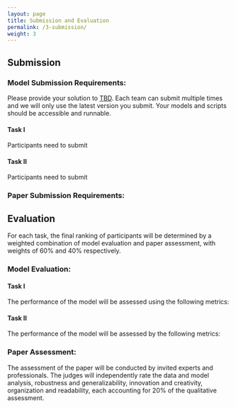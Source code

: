 ```yaml
---
layout: page
title: Submission and Evaluation
permalink: /3-submission/
weight: 3
---
```


## Submission
### **Model Submission Requirements**:
Please provide your solution to [TBD](). Each team can submit multiple times and we will only use the latest version you submit. Your models and scripts should be accessible and runnable. 

#### **Task I**
Participants need to submit 


#### **Task II**
Participants need to submit 


### **Paper Submission Requirements**:


## Evaluation
For each task, the final ranking of participants will be determined by a weighted combination of model evaluation and paper assessment, with weights of 60% and 40% respectively.

### **Model Evaluation**:
#### **Task I**
The performance of the model will be assessed using the following metrics:

#### **Task II**
The performance of the model will be assessed by the following metrics:



### **Paper Assessment**:
The assessment of the paper will be conducted by invited experts and professionals. The judges will independently rate the data and model analysis, robustness and generalizability, innovation and creativity, organization and readability, each accounting for 20% of the qualitative assessment. 
